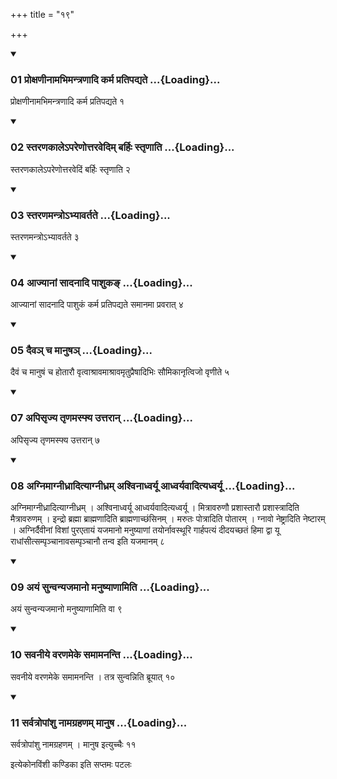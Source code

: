 +++
title = "१९"

+++

<div class="js_include" includetitle="true" newlevelforh1="3" unfilled="" url="/vedAH_yajuH/taittirIyam/sUtram/ApastambaH/shrautam/vishvAsa-prastutiH/11/19/01_proxaNInAmabhimantraNAdi_karma_pratipadyate.md">
<details open><summary><h3>01 प्रोक्षणीनामभिमन्त्रणादि कर्म प्रतिपद्यते ...{Loading}...</h3></summary>

प्रोक्षणीनामभिमन्त्रणादि कर्म प्रतिपद्यते १
</details>
</div>

<div class="js_include collapsed" newlevelforh1="4" title="सर्वाष् टीकाः" url="/vedAH_yajuH/taittirIyam/sUtram/ApastambaH/shrautam/sarvASh_TIkAH/11/19/01_proxaNInAmabhimantraNAdi_karma_pratipadyate.md"> </div>



<div class="js_include collapsed" newlevelforh1="4" title="मूलम्" url="/vedAH_yajuH/taittirIyam/sUtram/ApastambaH/shrautam/mUlam/11/19/01_proxaNInAmabhimantraNAdi_karma_pratipadyate.md"> </div>


<div class="js_include" includetitle="true" newlevelforh1="3" unfilled="" url="/vedAH_yajuH/taittirIyam/sUtram/ApastambaH/shrautam/vishvAsa-prastutiH/11/19/02_staraNakAle-pareNottaravedim_barhiH_stRNAti.md">
<details open><summary><h3>02 स्तरणकालेऽपरेणोत्तरवेदिम् बर्हिः स्तृणाति ...{Loading}...</h3></summary>

स्तरणकालेऽपरेणोत्तरवेदिं बर्हिः स्तृणाति २
</details>
</div>

<div class="js_include collapsed" newlevelforh1="4" title="सर्वाष् टीकाः" url="/vedAH_yajuH/taittirIyam/sUtram/ApastambaH/shrautam/sarvASh_TIkAH/11/19/02_staraNakAle-pareNottaravedim_barhiH_stRNAti.md"> </div>



<div class="js_include collapsed" newlevelforh1="4" title="मूलम्" url="/vedAH_yajuH/taittirIyam/sUtram/ApastambaH/shrautam/mUlam/11/19/02_staraNakAle-pareNottaravedim_barhiH_stRNAti.md"> </div>


<div class="js_include" includetitle="true" newlevelforh1="3" unfilled="" url="/vedAH_yajuH/taittirIyam/sUtram/ApastambaH/shrautam/vishvAsa-prastutiH/11/19/03_staraNamantro-bhyAvartate.md">
<details open><summary><h3>03 स्तरणमन्त्रोऽभ्यावर्तते ...{Loading}...</h3></summary>

स्तरणमन्त्रोऽभ्यावर्तते ३
</details>
</div>

<div class="js_include collapsed" newlevelforh1="4" title="सर्वाष् टीकाः" url="/vedAH_yajuH/taittirIyam/sUtram/ApastambaH/shrautam/sarvASh_TIkAH/11/19/03_staraNamantro-bhyAvartate.md"> </div>



<div class="js_include collapsed" newlevelforh1="4" title="मूलम्" url="/vedAH_yajuH/taittirIyam/sUtram/ApastambaH/shrautam/mUlam/11/19/03_staraNamantro-bhyAvartate.md"> </div>


<div class="js_include" includetitle="true" newlevelforh1="3" unfilled="" url="/vedAH_yajuH/taittirIyam/sUtram/ApastambaH/shrautam/vishvAsa-prastutiH/11/19/04_AjyAnAM_sAdanAdi_pAshuka~N.md">
<details open><summary><h3>04 आज्यानां सादनादि पाशुकङ् ...{Loading}...</h3></summary>

आज्यानां सादनादि पाशुकं कर्म प्रतिपद्यते समानमा प्रवरात् ४
</details>
</div>

<div class="js_include collapsed" newlevelforh1="4" title="सर्वाष् टीकाः" url="/vedAH_yajuH/taittirIyam/sUtram/ApastambaH/shrautam/sarvASh_TIkAH/11/19/04_AjyAnAM_sAdanAdi_pAshuka~N.md"> </div>



<div class="js_include collapsed" newlevelforh1="4" title="मूलम्" url="/vedAH_yajuH/taittirIyam/sUtram/ApastambaH/shrautam/mUlam/11/19/04_AjyAnAM_sAdanAdi_pAshuka~N.md"> </div>


<div class="js_include" includetitle="true" newlevelforh1="3" unfilled="" url="/vedAH_yajuH/taittirIyam/sUtram/ApastambaH/shrautam/vishvAsa-prastutiH/11/19/05_daiva~n_cha_mAnuSha~n.md">
<details open><summary><h3>05 दैवञ् च मानुषञ् ...{Loading}...</h3></summary>

दैवं च मानुषं च होतारौ वृत्वाश्रावमाश्रावमृतुप्रैषादिभिः सौमिकानृत्विजो वृणीते ५
</details>
</div>

<div class="js_include collapsed" newlevelforh1="4" title="सर्वाष् टीकाः" url="/vedAH_yajuH/taittirIyam/sUtram/ApastambaH/shrautam/sarvASh_TIkAH/11/19/05_daiva~n_cha_mAnuSha~n.md"> </div>



<div class="js_include collapsed" newlevelforh1="4" title="मूलम्" url="/vedAH_yajuH/taittirIyam/sUtram/ApastambaH/shrautam/mUlam/11/19/05_daiva~n_cha_mAnuSha~n.md"> </div>


<div class="js_include" includetitle="true" newlevelforh1="3" unfilled="" url="/vedAH_yajuH/taittirIyam/sUtram/ApastambaH/shrautam/vishvAsa-prastutiH/11/19/07_apisRjya_tRNamasphya_uttarAn.md">
<details open><summary><h3>07 अपिसृज्य तृणमस्फ्य उत्तरान् ...{Loading}...</h3></summary>

अपिसृज्य तृणमस्फ्य उत्तरान् ७
</details>
</div>

<div class="js_include collapsed" newlevelforh1="4" title="सर्वाष् टीकाः" url="/vedAH_yajuH/taittirIyam/sUtram/ApastambaH/shrautam/sarvASh_TIkAH/11/19/07_apisRjya_tRNamasphya_uttarAn.md"> </div>



<div class="js_include collapsed" newlevelforh1="4" title="मूलम्" url="/vedAH_yajuH/taittirIyam/sUtram/ApastambaH/shrautam/mUlam/11/19/07_apisRjya_tRNamasphya_uttarAn.md"> </div>


<div class="js_include" includetitle="true" newlevelforh1="3" unfilled="" url="/vedAH_yajuH/taittirIyam/sUtram/ApastambaH/shrautam/vishvAsa-prastutiH/11/19/08_agnimAgnIdhrAdityAgnIdhram_ashvinAdhvaryU_AdhvaryavAdityadhvaryU.md">
<details open><summary><h3>08 अग्निमाग्नीध्रादित्याग्नीध्रम् अश्विनाध्वर्यू आध्वर्यवादित्यध्वर्यू ...{Loading}...</h3></summary>

अग्निमाग्नीध्रादित्याग्नीध्रम् । अश्विनाध्वर्यू आध्वर्यवादित्यध्वर्यू । मित्रावरुणौ प्रशास्तारौ प्रशास्त्रादिति मैत्रावरुणम् । इन्द्रो ब्रह्मा ब्राह्मणादिति ब्राह्मणाच्छंसिनम् । मरुतः पोत्रादिति पोतारम् । ग्नावो नेष्ट्रादिति नेष्टारम् । अग्निर्दैवीनां विशां पुरएतायं यजमानो मनुष्याणां तयोर्नावस्थूरि गार्हपत्यं दीदयच्छतं हिमा द्वा यू राधांसीत्सम्पृञ्चानावसम्पृञ्चानौ तन्व इति यजमानम् ८
</details>
</div>

<div class="js_include collapsed" newlevelforh1="4" title="सर्वाष् टीकाः" url="/vedAH_yajuH/taittirIyam/sUtram/ApastambaH/shrautam/sarvASh_TIkAH/11/19/08_agnimAgnIdhrAdityAgnIdhram_ashvinAdhvaryU_AdhvaryavAdityadhvaryU.md"> </div>



<div class="js_include collapsed" newlevelforh1="4" title="मूलम्" url="/vedAH_yajuH/taittirIyam/sUtram/ApastambaH/shrautam/mUlam/11/19/08_agnimAgnIdhrAdityAgnIdhram_ashvinAdhvaryU_AdhvaryavAdityadhvaryU.md"> </div>


<div class="js_include" includetitle="true" newlevelforh1="3" unfilled="" url="/vedAH_yajuH/taittirIyam/sUtram/ApastambaH/shrautam/vishvAsa-prastutiH/11/19/09_ayaM_sunvanyajamAno_manuShyANAmiti.md">
<details open><summary><h3>09 अयं सुन्वन्यजमानो मनुष्याणामिति ...{Loading}...</h3></summary>

अयं सुन्वन्यजमानो मनुष्याणामिति वा ९
</details>
</div>

<div class="js_include collapsed" newlevelforh1="4" title="सर्वाष् टीकाः" url="/vedAH_yajuH/taittirIyam/sUtram/ApastambaH/shrautam/sarvASh_TIkAH/11/19/09_ayaM_sunvanyajamAno_manuShyANAmiti.md"> </div>



<div class="js_include collapsed" newlevelforh1="4" title="मूलम्" url="/vedAH_yajuH/taittirIyam/sUtram/ApastambaH/shrautam/mUlam/11/19/09_ayaM_sunvanyajamAno_manuShyANAmiti.md"> </div>


<div class="js_include" includetitle="true" newlevelforh1="3" unfilled="" url="/vedAH_yajuH/taittirIyam/sUtram/ApastambaH/shrautam/vishvAsa-prastutiH/11/19/10_savanIye_varaNameke_samAmananti.md">
<details open><summary><h3>10 सवनीये वरणमेके समामनन्ति ...{Loading}...</h3></summary>

सवनीये वरणमेके समामनन्ति । तत्र सुन्वन्निति ब्रूयात् १०
</details>
</div>

<div class="js_include collapsed" newlevelforh1="4" title="सर्वाष् टीकाः" url="/vedAH_yajuH/taittirIyam/sUtram/ApastambaH/shrautam/sarvASh_TIkAH/11/19/10_savanIye_varaNameke_samAmananti.md"> </div>



<div class="js_include collapsed" newlevelforh1="4" title="मूलम्" url="/vedAH_yajuH/taittirIyam/sUtram/ApastambaH/shrautam/mUlam/11/19/10_savanIye_varaNameke_samAmananti.md"> </div>


<div class="js_include" includetitle="true" newlevelforh1="3" unfilled="" url="/vedAH_yajuH/taittirIyam/sUtram/ApastambaH/shrautam/vishvAsa-prastutiH/11/19/11_sarvatropAMshu_nAmagrahaNam_mAnuSha.md">
<details open><summary><h3>11 सर्वत्रोपांशु नामग्रहणम् मानुष ...{Loading}...</h3></summary>

सर्वत्रोपांशु नामग्रहणम् । मानुष इत्युच्चैः ११
</details>
</div>

<div class="js_include collapsed" newlevelforh1="4" title="सर्वाष् टीकाः" url="/vedAH_yajuH/taittirIyam/sUtram/ApastambaH/shrautam/sarvASh_TIkAH/11/19/11_sarvatropAMshu_nAmagrahaNam_mAnuSha.md"> </div>



<div class="js_include collapsed" newlevelforh1="4" title="मूलम्" url="/vedAH_yajuH/taittirIyam/sUtram/ApastambaH/shrautam/mUlam/11/19/11_sarvatropAMshu_nAmagrahaNam_mAnuSha.md"> </div>





  
इत्येकोनविंशी कण्डिका 
इति सप्तमः पटलः
